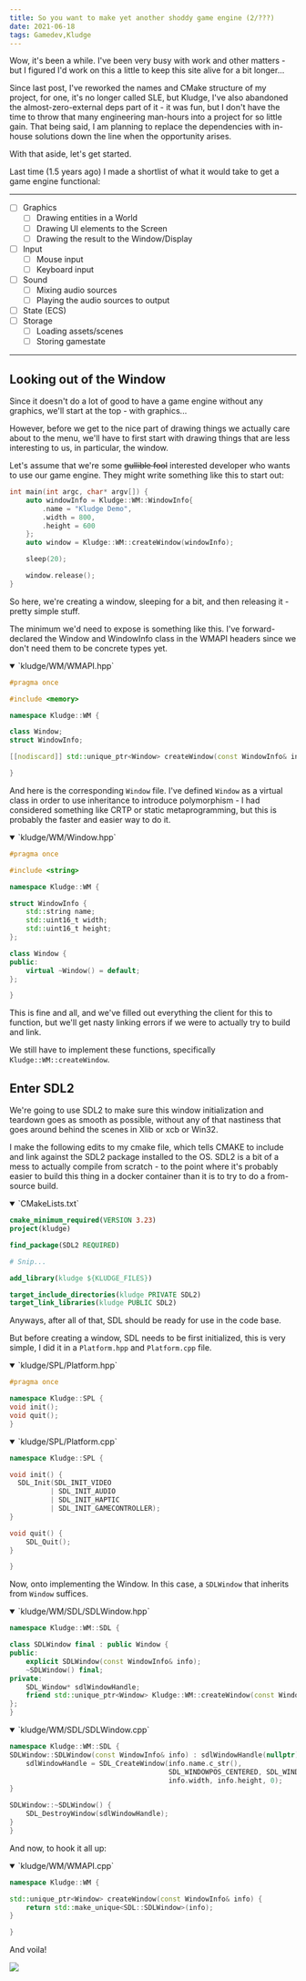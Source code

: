 ```yaml
---
title: So you want to make yet another shoddy game engine (2/???)
date: 2021-06-18
tags: Gamedev,Kludge
---
```


Wow, it's been a while. I've been very busy with work and other matters - but I figured I'd work on this a little to keep this site alive for a bit longer...

Since last post, I've reworked the names and CMake structure of my project, for one, it's no longer called SLE, but Kludge, I've also abandoned the almost-zero-external deps part of it - it was fun, but I don't have the time to throw that many engineering man-hours into a project for so little gain. That being said, I am planning to replace the dependencies with in-house solutions down the line when the opportunity arises.

With that aside, let's get started.

Last time (1.5 years ago) I made a shortlist of what it would take to get a game engine functional:

---

- [ ] Graphics
    - [ ] Drawing entities in a World
    - [ ] Drawing UI elements to the Screen
    - [ ] Drawing the result to the Window/Display
- [ ] Input
    - [ ] Mouse input
    - [ ] Keyboard input
- [ ] Sound
    - [ ] Mixing audio sources
    - [ ] Playing the audio sources to output
- [ ] State (ECS)
- [ ] Storage
    - [ ] Loading assets/scenes
    - [ ] Storing gamestate
    
---

## Looking out of the Window

Since it doesn't do a lot of good to have a game engine without any graphics, we'll start at the top - with graphics...

However, before we get to the nice part of drawing things we actually care about to the menu, we'll have to first start with drawing things that are less interesting to us, in particular, the window.

Let's assume that we're some ~~gullible fool~~ interested developer who wants to use our game engine. They might write something like this to start out:

```C++
int main(int argc, char* argv[]) {
	auto windowInfo = Kludge::WM::WindowInfo{
		.name = "Kludge Demo",
		.width = 800,
		.height = 600
	};
	auto window = Kludge::WM::createWindow(windowInfo);

	sleep(20);

	window.release();
}
```

So here, we're creating a window, sleeping for a bit, and then releasing it - pretty simple stuff.

The minimum we'd need to expose is something like this. I've forward-declared the Window and WindowInfo class in the WMAPI headers since we don't need them to be concrete types yet.

<details open>
<summary>`kludge/WM/WMAPI.hpp`</summary>

```C++
#pragma once

#include <memory>

namespace Kludge::WM {

class Window;
struct WindowInfo;

[[nodiscard]] std::unique_ptr<Window> createWindow(const WindowInfo& info);

}
```
</details>

And here is the corresponding `Window` file. I've defined `Window` as a virtual class in order to use inheritance to introduce polymorphism - I had considered something like CRTP or static metaprogramming, but this is probably the faster and easier way to do it.

<details open>
<summary>`kludge/WM/Window.hpp`</summary>

```C++
#pragma once

#include <string>

namespace Kludge::WM {

struct WindowInfo {
	std::string name;
	std::uint16_t width;
	std::uint16_t height;
};

class Window {
public:
	virtual ~Window() = default;
};

}
```

</details>

This is fine and all, and we've filled out everything the client for this to function, but we'll get nasty linking errors if we were to actually try to build and link.

We still have to implement these functions, specifically `Kludge::WM::createWindow`.

## Enter SDL2

We're going to use SDL2 to make sure this window initialization and teardown goes as smooth as possible, without any of that nastiness that goes around behind the scenes in Xlib or xcb or Win32.

I make the following edits to my cmake file, which tells CMAKE to include and link against the SDL2 package installed to the OS. SDL2 is a bit of a mess to actually compile from scratch - to the point where it's probably easier to build this thing in a docker container than it is to try to do a from-source build.

<details open>
<summary>`CMakeLists.txt`</summary>

```CMake
cmake_minimum_required(VERSION 3.23)
project(kludge)

find_package(SDL2 REQUIRED)

# Snip...

add_library(kludge ${KLUDGE_FILES})

target_include_directories(kludge PRIVATE SDL2)
target_link_libraries(kludge PUBLIC SDL2)
```
</details>

Anyways, after all of that, SDL should be ready for use in the code base.

But before creating a window, SDL needs to be first initialized, this is very simple, I did it in a `Platform.hpp` and `Platform.cpp` file.

<details open>
<summary>`kludge/SPL/Platform.hpp`</summary>

```cpp
#pragma once

namespace Kludge::SPL {
void init();
void quit();
}
```
</details>
<details open>
<summary>`kludge/SPL/Platform.cpp`</summary>

```cpp
namespace Kludge::SPL {

void init() {
  SDL_Init(SDL_INIT_VIDEO 
          | SDL_INIT_AUDIO 
          | SDL_INIT_HAPTIC 
          | SDL_INIT_GAMECONTROLLER);
}

void quit() {
	SDL_Quit();
}

}
```
</details>

Now, onto implementing the Window. In this case, a `SDLWindow` that inherits from `Window` suffices.

<details open>
<summary>`kludge/WM/SDL/SDLWindow.hpp`</summary>

```C++
namespace Kludge::WM::SDL {

class SDLWindow final : public Window {
public:
	explicit SDLWindow(const WindowInfo& info);
	~SDLWindow() final;
private:
	SDL_Window* sdlWindowHandle;
	friend std::unique_ptr<Window> Kludge::WM::createWindow(const WindowInfo&);
};
}
```
</details>

<details open>
<summary>`kludge/WM/SDL/SDLWindow.cpp`</summary>

```C++
namespace Kludge::WM::SDL {
SDLWindow::SDLWindow(const WindowInfo& info) : sdlWindowHandle(nullptr) {
	sdlWindowHandle = SDL_CreateWindow(info.name.c_str(), 
	                                   SDL_WINDOWPOS_CENTERED, SDL_WINDOWPOS_CENTERED, 
	                                   info.width, info.height, 0);
}

SDLWindow::~SDLWindow() {
	SDL_DestroyWindow(sdlWindowHandle);
}
}
```
</details>

And now, to hook it all up:

<details open>
<summary>`kludge/WM/WMAPI.cpp`</summary>

```C++
namespace Kludge::WM {

std::unique_ptr<Window> createWindow(const WindowInfo& info) {
	return std::make_unique<SDL::SDLWindow>(info);
}

}
```
</details>

And voila!

![](fig00_first_window.png)

